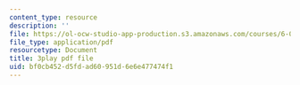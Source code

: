 ```yaml
---
content_type: resource
description: ''
file: https://ol-ocw-studio-app-production.s3.amazonaws.com/courses/6-006-introduction-to-algorithms-spring-2020/bf0cb452d5fdad60951d6e6e477474f1_EmSmaW-ud6A.pdf
file_type: application/pdf
resourcetype: Document
title: 3play pdf file
uid: bf0cb452-d5fd-ad60-951d-6e6e477474f1
---
```

